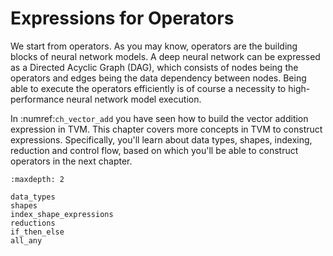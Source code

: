 # Expressions for Operators

We start from operators. As you may know, operators are the building blocks of 
neural network models. A deep neural network can be expressed as a Directed Acyclic Graph (DAG),
which consists of nodes being the operators and edges being the data dependency between nodes.
Being able to execute the operators efficiently is of course a necessity to high-performance
neural network model execution.

In :numref:`ch_vector_add` you have seen how to build the vector addition
expression in TVM. This chapter covers more concepts in TVM to construct
expressions. Specifically, you'll learn about data types, shapes, indexing,
reduction and control flow, based on which you'll be able to construct 
operators in the next chapter.

```toc
:maxdepth: 2

data_types
shapes
index_shape_expressions
reductions
if_then_else
all_any
```

